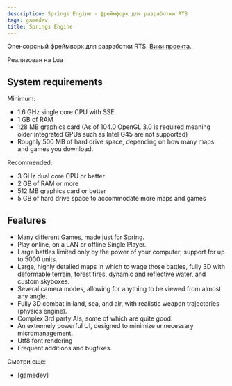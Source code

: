 ```yaml
---
description: Springs Engine - фреймфорк для разработки RTS
tags: gamedev
title: Springs Engine
---
```


Опенсорсный фреймворк для разработки RTS. [Вики проекта](https://springrts.com/wiki/Games).

Реализован на Lua

## System requirements

Minimum:

- 1.6 GHz single core CPU with SSE
- 1 GB of RAM
- 128 MB graphics card (As of 104.0 OpenGL 3.0 is required meaning older integrated GPUs such as Intel G45 are not supported)
- Roughly 500 MB of hard drive space, depending on how many maps and games you download.

Recommended:

- 3 GHz dual core CPU or better
- 2 GB of RAM or more
- 512 MB graphics card or better
- 5 GB of hard drive space to accommodate more maps and games

## Features

- Many different Games, made just for Spring.
- Play online, on a LAN or offline Single Player.
- Large battles limited only by the power of your computer; support for up to 5000 units.
- Large, highly detailed maps in which to wage those battles, fully 3D with deformable terrain, forest fires, dynamic and reflective water, and custom skyboxes.
- Several camera modes, allowing for anything to be viewed from almost any angle.
- Fully 3D combat in land, sea, and air, with realistic weapon trajectories (physics engine).
- Complex 3rd party AIs, some of which are quite good.
- An extremely powerful UI, designed to minimize unnecessary micromanagement.
- Utf8 font rendering
- Frequent additions and bugfixes.

Смотри еще:

- [[gamedev]]

[//begin]: # "Autogenerated link references for markdown compatibility"
[gamedev]: ../lists/gamedev "Gamedev"
[//end]: # "Autogenerated link references"